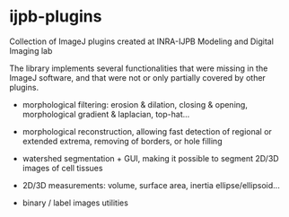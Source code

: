 ijpb-plugins
============

Collection of ImageJ plugins created at INRA-IJPB Modeling and Digital Imaging lab

The library implements several functionalities that were missing in the ImageJ software, and that were not or only partially covered by other plugins. 

* morphological filtering: erosion & dilation, closing & opening, morphological gradient & laplacian, top-hat...

* morphological reconstruction, allowing fast detection of regional or extended extrema, removing of borders, or hole filling

* watershed segmentation + GUI, making it possible to segment 2D/3D images of cell tissues

* 2D/3D measurements: volume, surface area, inertia ellipse/ellipsoid...

* binary / label images utilities
